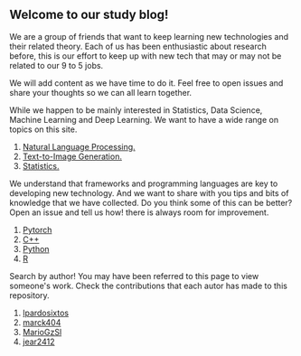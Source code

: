 ## Welcome to our study blog!

We are a group of friends that want to keep learning new technologies and their related theory. Each of us has been enthusiastic about research before, this is our effort to keep up with new tech that may or may not be related to our 9 to 5 jobs.

We will add content as we have time to do it. Feel free to open issues and share your thoughts so we can all learn together.

While we happen to be mainly interested in Statistics, Data Science, Machine Learning and Deep Learning. We want to have a wide range on topics on this site.

1. [Natural Language Processing.](nlp_index.md)
2. [Text-to-Image Generation.](generation_index.md)
3. [Statistics.](statistics_index.md)

We understand that frameworks and programming languages are key to developing new technology. And we want to share with you tips and bits of knowledge that we have collected. Do you think some of this can be better? Open an issue and tell us how! there is always room for improvement.

1. [Pytorch](tools/pytorch_index.md)
2. [C++](tools/cpp_index.md)
3. [Python](tools/python_index.md)
4. [R](tools/r_index.md)

Search by author! You may have been referred to this page to view someone's work. Check the contributions that each autor has made to this repository.

1. [lpardosixtos](Pardo.md)
2. [marck404](Marcos.md)
3. [MarioGzSl](Mario.md)
4. [jear2412](Javier.md)


